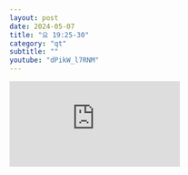 ```yaml
---
layout: post
date: 2024-05-07
title: "요 19:25-30"
category: "qt"
subtitle: ""
youtube: "dPikW_l7RNM"
---
```


<div class="youtube margin-large">
    <iframe src="https://www.youtube.com/embed/dPikW_l7RNM" title="YouTube video player" frameborder="0" allow="accelerometer; autoplay; clipboard-write; encrypted-media; gyroscope; picture-in-picture; web-share" allowfullscreen></iframe>
</div>


